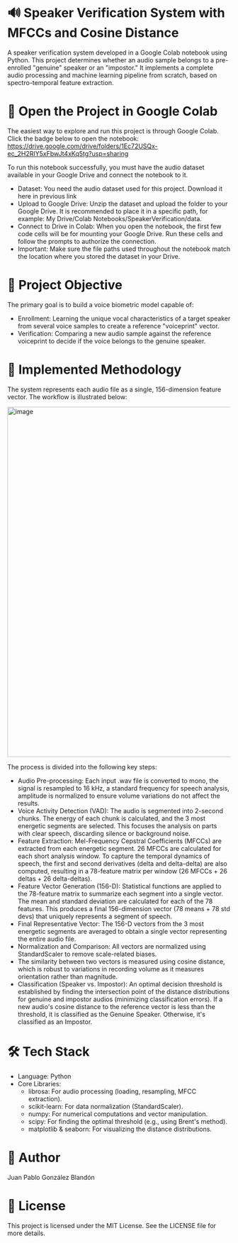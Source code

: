 # 🔊 Speaker Verification System with MFCCs and Cosine Distance

A speaker verification system developed in a Google Colab notebook using Python. This project determines whether an audio sample belongs to a pre-enrolled "genuine" speaker or an "impostor." It implements a complete audio processing and machine learning pipeline from scratch, based on spectro-temporal feature extraction.

# 🚀 Open the Project in Google Colab

The easiest way to explore and run this project is through Google Colab. Click the badge below to open the notebook:
https://drive.google.com/drive/folders/1Ec72USQx-ec_2H2RIY5xFbwJt4xKq5tg?usp=sharing

To run this notebook successfully, you must have the audio dataset available in your Google Drive and connect the notebook to it.

- Dataset: You need the audio dataset used for this project. Download it here in previous link
- Upload to Google Drive: Unzip the dataset and upload the folder to your Google Drive. It is recommended to place it in a specific path, for example: My Drive/Colab Notebooks/SpeakerVerification/data.
- Connect to Drive in Colab: When you open the notebook, the first few code cells will be for mounting your Google Drive. Run these cells and follow the prompts to authorize the connection.
- Important: Make sure the file paths used throughout the notebook match the location where you stored the dataset in your Drive.
  
# 🎯 Project Objective

The primary goal is to build a voice biometric model capable of:

- Enrollment: Learning the unique vocal characteristics of a target speaker from several voice samples to create a reference "voiceprint" vector.
- Verification: Comparing a new audio sample against the reference voiceprint to decide if the voice belongs to the genuine speaker.
  
# 🔬 Implemented Methodology

The system represents each audio file as a single, 156-dimension feature vector. The workflow is illustrated below:

<img width="640" height="790" alt="image" src="https://github.com/user-attachments/assets/280cb54f-04a5-4b1a-971f-3f6dac320020" />

The process is divided into the following key steps:

- Audio Pre-processing: Each input .wav file is converted to mono, the signal is resampled to 16 kHz, a standard frequency for speech analysis, amplitude is normalized to ensure volume variations do not affect the results.
- Voice Activity Detection (VAD): The audio is segmented into 2-second chunks. The energy of each chunk is calculated, and the 3 most energetic segments are selected. This focuses the analysis on parts with clear speech, discarding silence or background noise.
- Feature Extraction: Mel-Frequency Cepstral Coefficients (MFCCs) are extracted from each energetic segment. 26 MFCCs are calculated for each short analysis window. To capture the temporal dynamics of speech, the first and second derivatives (delta and delta-delta) are also computed, resulting in a 78-feature matrix per window (26 MFCCs + 26 deltas + 26 delta-deltas).
- Feature Vector Generation (156-D): Statistical functions are applied to the 78-feature matrix to summarize each segment into a single vector. The mean and standard deviation are calculated for each of the 78 features. This produces a final 156-dimension vector (78 means + 78 std devs) that uniquely represents a segment of speech.
- Final Representative Vector: The 156-D vectors from the 3 most energetic segments are averaged to obtain a single vector representing the entire audio file.
- Normalization and Comparison: All vectors are normalized using StandardScaler to remove scale-related biases.
- The similarity between two vectors is measured using cosine distance, which is robust to variations in recording volume as it measures orientation rather than magnitude.
- Classification (Speaker vs. Impostor): An optimal decision threshold is established by finding the intersection point of the distance distributions for genuine and impostor audios (minimizing classification errors). If a new audio's cosine distance to the reference vector is less than the threshold, it is classified as the Genuine Speaker. Otherwise, it's classified as an Impostor.

# 🛠️ Tech Stack
- Language: Python
- Core Libraries:
  - librosa: For audio processing (loading, resampling, MFCC extraction).
  - scikit-learn: For data normalization (StandardScaler).
  - numpy: For numerical computations and vector manipulation.
  - scipy: For finding the optimal threshold (e.g., using Brent's method).
  - matplotlib & seaborn: For visualizing the distance distributions.
    
# 👥 Author

Juan Pablo González Blandón

# 📄 License

This project is licensed under the MIT License. See the LICENSE file for more details.

